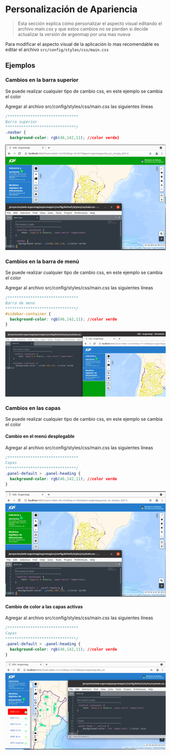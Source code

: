 # Personalización de Apariencia

   > Esta sección explica cómo personalizar el aspecto visual editando el archivo main.css y que estos cambios no se pierdan si decide actualizar la versión de argenmap por una mas nueva

Para modificar el aspecto visual de la aplicación lo mas recomendable es editar el archivo  `src/config/styles/css/main.css` 

## Ejemplos

### Cambios en la barra superior

Se puede realizar cualquier tipo de cambio css, en este ejemplo se cambia el color

Agregar al archivo src/config/styles/css/main.css las siguientes líneas

```css
/*******************************
Barra superior
*******************************/
.navbar {
  background-color: rgb(46,142,11); //color verde}
```

![cambio de color al menú lateral](img/custom-color-navbar.png)

### Cambios en la barra de menú

Se puede realizar cualquier tipo de cambio css, en este ejemplo se cambia el color

Agregar al archivo src/config/styles/css/main.css las siguientes líneas


```css
/*******************************
Barra de menú
*******************************/
#sidebar-container {
  background-color: rgb(46,142,11); //color verde
}
```

![cambio de color al menú lateral](img/custom-color-sidebar-container.png)

### Cambios en las capas

Se puede realizar cualquier tipo de cambio css, en este ejemplo se cambia el color

#### Cambio en el menú desplegable

Agregar al archivo src/config/styles/css/main.css las siguientes líneas


```css
/*******************************
Capas
*******************************/
.panel-default > .panel-heading {
  background-color: rgb(46,142,11); //color verde
}
```

![cambio de color al menú desplegable](img/custom-color-menu-item.png)

#### Cambio de color a las capas activas

Agregar al archivo src/config/styles/css/main.css las siguientes líneas

```css
/*******************************
Capas
*******************************/
.panel-default > .panel-heading {
  background-color: rgb(46,142,11); //color verde
}
```

![cambio de color a capas activas](img/custom-layers-color.png)